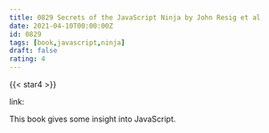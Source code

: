 ```yaml
---
title: 0829 Secrets of the JavaScript Ninja by John Resig et al
date: 2021-04-10T00:00:00Z
id: 0829
tags: [book,javascript,ninja]
draft: false
rating: 4
---
```

{{< star4 >}}

link: []()

This book gives some insight into JavaScript.

